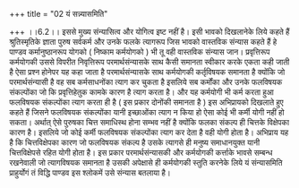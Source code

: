+++
title = "02 यं सन्न्यासमिति"

+++
।।6.2।। इससे मुख्य संन्यासित्व और योगित्व इष्ट नहीं है। इसी भावको
दिखलानेके लिये कहते हैं श्रुतिस्मृतिके ज्ञाता पुरुष सर्वकर्म और उनके
फलके त्यागरूप जिस भावको वास्तविक संन्यास कहते हैं हे पाण्डव
कर्मानुष्ठानरूप योगको ( निष्काम कर्मयोगको ) भी तू वही वास्तविक संन्यास
जान। प्रवृत्तिरूप कर्मयोगकी उससे विपरीत निवृत्तिरूप परमार्थसंन्यासके साथ
कैसी समानता स्वीकार करके एकता कही जाती है ऐसा प्रश्न होनेपर यह कहा जाता
है परमार्थसंन्यासके साथ कर्मयोगकी कर्तृविषयक समानता है क्योंकि जो
परमार्थसंन्यासी है वह सब कर्मसाधनोंका त्याग कर चुकता है इसलिये सब
कर्मोंका और उनके फलविषयक संकल्पोंका जो कि प्रवृत्तिहेतुक कामके कारण है
त्याग करता है। और यह कर्मयोगी भी कर्म करता हुआ फलविषयक संकल्पोंका त्याग
करता ही है ( इस प्रकार दोनोंकी समानता है ) इस अभिप्रायको दिखलाते हुए
कहते हैं जिसने फलविषयक संकल्पोंका यानी इच्छाओंका त्याग न किया हो ऐसा कोई
भी कर्मी योगी नहीं हो सकता। अर्थात् ऐसे पुरुषका चित्त समाधिस्थ होना
सम्भव नहीं है क्योंकि फलका संकल्प ही चित्तके विक्षेपका कारण है। इसलिये
जो कोई कर्मी फलविषयक संकल्पोंका त्याग कर देता है वही योगी होता है।
अभिप्राय यह है कि चित्तविक्षेपका कारण जो फलविषयक संकल्प है उसके त्यागसे
ही मनुष्य समाधानयुक्त यानी चित्तविक्षेपसे रहित योगी होता है। इस प्रकार
परमार्थसंन्यासकी और कर्मयोगकी कर्त्ताके भावसे सम्बन्ध रखनेवाली जो
त्यागविषयक समानता है उसकी अपेक्षासे ही कर्मयोगकी स्तुति करनेके लिये यं
संन्यासमिति प्राहुर्योगं तं विद्धि पाण्डव इस श्लोकमें उसे संन्यास बतलाया
है।
